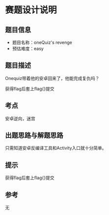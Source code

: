 # 赛题设计说明

## 题目信息

- 题目名称：oneQuiz's revenge
- 预估难度：easy

## 题目描述

Onequiz带着他的安卓回来了，他能完成复仇吗？

获得flag后套上flag{}提交

## 考点

安卓逆向，迷宫

## 出题思路与解题思路

只需知道安卓反编译工具和Activity入口就十分简单。

## 提示

获得flag后套上flag{}提交

## 参考

无
